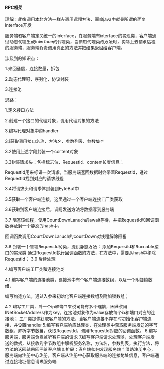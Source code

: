 #### RPC框架

理解：就像调用本地方法一样去调用远程方法，面向java中就是所谓的面向interface开发

服务端和客户端定义统一的interface，在服务端有interface的实现类，客户端通过动态代理生成interface的代理类，当调用代理类的方法时，实际上去请求远程的服务端，服务端负责调用真正的方法并把结果返回给客户端。

涉及到的知识点：

1.来回通信，连接数量，拆包

2.动态代理呀，序列化，协议封装

3.连接池

思路：

1.定义接口方法

2.创建一个接口的代理对象，调用代理对象的方法

3.编写代理对象中的handler

3.1获取调用接口名称，方法名，参数列表，参数集合

3.2使用上述字段封装一个content对象

3.3封装请求头：包括标志位、RequestId，content长度信息；

RequestId用来标识一次请求，当服务端返回数据时会带着RequestId，通过RequestId找到对应的请求线程

3.4将请求头和请求体封装到ByteBuf中

3.5获取一个客户端连接，这里通过一个客户端连接工厂类获取

3.6获取到客户端连接后，调用发送方法将数据写到服务端

3.7 阻塞该线程，使用CountDownLanuch的await等待，并把RequestId和回调函数存放到一个静态的hash中，

回调函数调用CountDownLanuch的countDown对线程解除阻塞

3.8 封装一个管理RequestId的类，提供静态方法：
  添加RequestId和Runnable接口的实现类
  通过RequestId执行回调函数的方法，在方法中，需要从hash中移除RequestId；
3.9 后续处理

4.编写客户端工厂类和连接池类

4.1 编写客户端的连接池类，连接池中有个客户端连接数组，以及一个附加锁数组，

编写构造方法，通过入参来初始化客户端连接数组及附加锁数组；

4.2 编写工厂类，对一个ip和端口来说可能有多个连接，因此使用INetSocketAddress作为key，连接池对象作为value存放每个ip和端口对应的连接池；
工厂类提供获取客户端的方法，当客户端连接不存在时初始化客户端连接，并设置handler
5.编写客户端响应处理类，在处理类中获取服务端发送的字节数组，解析字节数组，获取RequestId，调用RequestId对应的回调函数。
6.编写服务端，服务端负责监听客户端的请求
7.编写客户端请求处理类，处理客户端发送的数据，从接收的字节数组中解析服务名称，方法名，参数列表，执行方法，将方法的返回结果回写给客户端
8.扩展：客户端如何发现服务端？借助注册中心，服务端向注册中心注册，客户端从注册中心获取服务端的连接地址信息，客户端通过连接地址信息请求服务端


